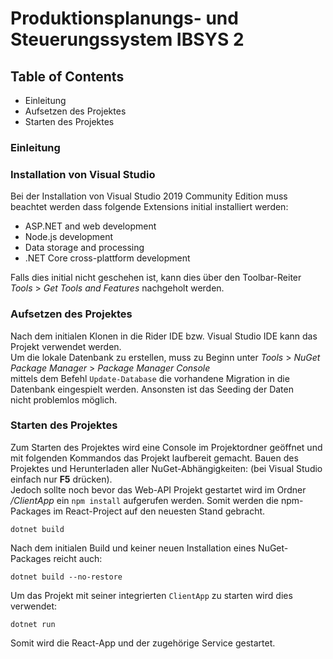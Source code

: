 # Produktionsplanungs- und Steuerungssystem IBSYS 2

## Table of Contents
- Einleitung
- Aufsetzen des Projektes
- Starten des Projektes

### Einleitung

### Installation von Visual Studio
Bei der Installation von Visual Studio 2019 Community Edition muss beachtet werden dass folgende Extensions initial installiert werden:
- ASP.NET and web development
- Node.js development
- Data storage and processing
- .NET Core cross-plattform development

Falls dies initial nicht geschehen ist, kann dies über den Toolbar-Reiter *Tools* > *Get Tools and Features* nachgeholt werden.

### Aufsetzen des Projektes
Nach dem initialen Klonen in die Rider IDE bzw. Visual Studio IDE kann das Projekt verwendet werden. <br> 
Um die lokale Datenbank zu erstellen, muss zu Beginn unter *Tools* > *NuGet Package Manager* > *Package Manager Console* <br>
mittels dem Befehl `Update-Database` die vorhandene Migration in die Datenbank eingespielt werden. Ansonsten ist das Seeding der Daten <br>
nicht problemlos möglich.

### Starten des Projektes
Zum Starten des Projektes wird eine Console im Projektordner geöffnet und mit folgenden Kommandos das Projekt laufbereit gemacht.
Bauen des Projektes und Herunterladen aller NuGet-Abhängigkeiten: (bei Visual Studio einfach nur **F5** drücken). <br>
Jedoch sollte noch bevor das Web-API Projekt gestartet wird im Ordner */ClientApp* ein `npm install` aufgerufen werden. Somit werden die npm-Packages im React-Project auf den neuesten Stand gebracht.
```
dotnet build
```
Nach dem initialen Build und keiner neuen Installation eines NuGet-Packages reicht auch:
```
dotnet build --no-restore
```
Um das Projekt mit seiner integrierten `ClientApp` zu starten wird dies verwendet:
```
dotnet run
```
Somit wird die React-App und der zugehörige Service gestartet.

